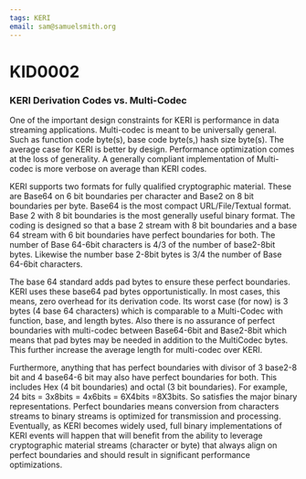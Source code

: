 ```yaml
---
tags: KERI
email: sam@samuelsmith.org
---
```


# KID0002




### KERI Derivation Codes vs. Multi-Codec

One of the important design constraints for KERI is performance in data streaming applications. Multi-codec is meant to be universally general. Such as function code byte(s), base code byte(s,) hash size byte(s). The average case for KERI is better by design. Performance optimization comes at the loss of generality. A generally compliant implementation of Multi-codec is more verbose on average than KERI codes.  

KERI supports two formats for fully qualified cryptographic material. These are Base64 on 6 bit boundaries per character and Base2 on 8 bit boundaries per byte. Base64 is the most compact URL/File/Textual format. Base 2 with 8 bit boundaries is the most generally useful binary format. The coding is designed so that a base 2 stream with 8 bit boundaries and a base 64 stream with 6 bit boundaries have perfect boundaries for both. The number of Base 64-6bit characters is 4/3 of the number of base2-8bit bytes. Likewise the number base 2-8bit bytes is 3/4 the number of Base 64-6bit characters.  

The base 64 standard adds pad bytes to ensure these perfect boundaries. KERI uses these base64 pad bytes opportunistically. In most cases, this means, zero overhead for its derivation code. Its worst case (for now) is 3 bytes (4 base 64 characters) which is comparable to a Multi-Codec with function, base, and length bytes. Also there is no assurance of perfect boundaries with multi-codec between Base64-6bit and Base2-8bit which means that pad bytes may be needed in addition to the MultiCodec bytes. This further increase the average length for multi-codec over KERI.  

Furthermore, anything that has perfect boundaries with divisor of 3 base2-8 bit and 4 base64-6 bit may also have perfect boundaries for both. This includes Hex (4 bit boundaries) and octal (3 bit boundaries). For example, 24 bits = 3x8bits = 4x6bits = 6X4bits =8X3bits. So satisfies the major binary representations.  Perfect boundaries means conversion from characters streams to binary streams is optimized for transmission and processing. Eventually, as KERI becomes widely used, full binary implementations of KERI events will happen that will benefit from the ability to leverage cryptographic material streams (character or byte) that always align on perfect boundaries and should result in significant performance optimizations.
